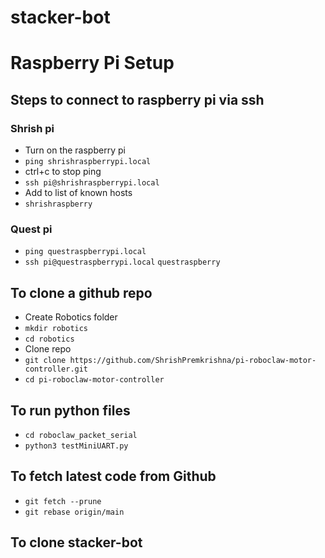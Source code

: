 # stacker-bot

# Raspberry Pi Setup

## Steps to connect to raspberry pi via ssh

### Shrish pi
- Turn on the raspberry pi
- `ping shrishraspberrypi.local` 
- ctrl+c to stop ping
- `ssh pi@shrishraspberrypi.local` 
- Add to list of known hosts
- `shrishraspberry`

### Quest pi
- `ping questraspberrypi.local`
- `ssh pi@questraspberrypi.local` `questraspberry`

## To clone a github repo
- Create Robotics folder
- `mkdir robotics`
- `cd robotics`
- Clone repo
- `git clone https://github.com/ShrishPremkrishna/pi-roboclaw-motor-controller.git`
- `cd pi-roboclaw-motor-controller`

## To run python files
- `cd roboclaw_packet_serial`
- `python3 testMiniUART.py`

## To fetch latest code from Github
- `git fetch --prune`
- `git rebase origin/main`

## To clone stacker-bot






